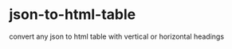 json-to-html-table
==================

convert any json to html table with vertical or horizontal headings
